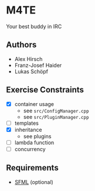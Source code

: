 # M4TE

Your best buddy in IRC

## Authors

- Alex Hirsch
- Franz-Josef Haider
- Lukas Schöpf

## Exercise Constraints

- [x] container usage
    - see `src/ConfigManager.cpp`
    - see `src/PluginManager.cpp`
- [ ] templates
- [x] inheritance
    - see plugins
- [ ] lambda function
- [ ] concurrency

## Requirements

- [SFML](http://www.sfml-dev.org/) (optional)
